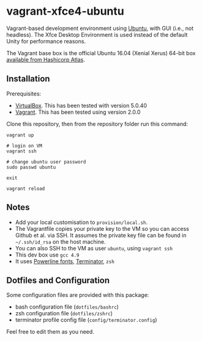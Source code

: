 # vagrant-xfce4-ubuntu

Vagrant-based development environment using [Ubuntu](https://xubuntu.org/), with GUI (i.e., not headless). The Xfce Desktop Environment is used instead of the default Unity for performance reasons.

The Vagrant base box is the official Ubuntu 16.04 (Xenial Xerus) 64-bit box [available from Hashicorp Atlas](https://atlas.hashicorp.com/ubuntu/boxes/xenial64).

## Installation

Prerequisites:

*   [VirtualBox](https://www.virtualbox.org/wiki/Downloads). This has been tested with version 5.0.40
*   [Vagrant](https://vagrantup.com/downloads.html). This has been tested using version 2.0.0

Clone this repository, then from the repository folder run this command:

    vagrant up

    # login on VM
    vagrant ssh

    # change ubuntu user password
    sudo passwd ubuntu
 
    exit

    vagrant reload


## Notes

*   Add your local customisation to `provision/local.sh`.
*   The Vagrantfile copies your private key to the VM so you can access Github et al. via SSH. It assumes the private key file can be found in `~/.ssh/id_rsa` on the host machine.
*   You can also SSH to the VM as user `ubuntu`, using `vagrant ssh`
*   This dev box use `gcc 4.9`
*   It uses [Powerline fonts](https://github.com/powerline/fonts), [Terminator](https://linux.die.net/man/1/terminator), `zsh`

## Dotfiles and Configuration

Some configuration files are provided with this package:

*   bash configuration file (`dotfiles/bashrc`)
*   zsh configuration file (`dotfiles/zshrc`)
*   terminator profile config file (`config/terminator.config`)

Feel free to edit them as you need.
